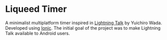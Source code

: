 # Liqueed Timer
A minimalist multiplatform timer inspired in [Lightning Talk](https://itunes.apple.com/us/app/lightning-talk-timer/id427769635?mt=8) by Yuichiro Wada. Developed using [Ionic](http://ionicframework.com/docs/). The initial goal of the project was to make Lightning Talk available to Android users.
